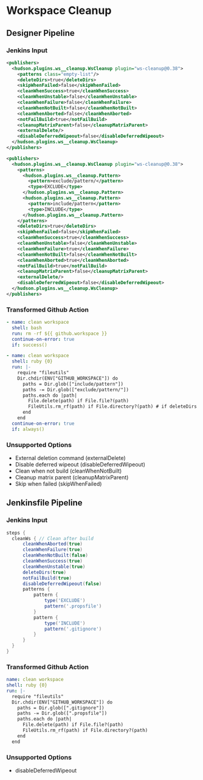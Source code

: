 # Workspace Cleanup

## Designer Pipeline

### Jenkins Input

```xml
<publishers>
  <hudson.plugins.ws__cleanup.WsCleanup plugin="ws-cleanup@0.38">
    <patterns class="empty-list"/>
    <deleteDirs>true</deleteDirs>
    <skipWhenFailed>false</skipWhenFailed>
    <cleanWhenSuccess>true</cleanWhenSuccess>
    <cleanWhenUnstable>false</cleanWhenUnstable>
    <cleanWhenFailure>false</cleanWhenFailure>
    <cleanWhenNotBuilt>false</cleanWhenNotBuilt>
    <cleanWhenAborted>false</cleanWhenAborted>
    <notFailBuild>true</notFailBuild>
    <cleanupMatrixParent>false</cleanupMatrixParent>
    <externalDelete/>
    <disableDeferredWipeout>false</disableDeferredWipeout>
  </hudson.plugins.ws__cleanup.WsCleanup>
</publishers>
```

```xml
<publishers>
  <hudson.plugins.ws__cleanup.WsCleanup plugin="ws-cleanup@0.38">
    <patterns>
      <hudson.plugins.ws__cleanup.Pattern>
        <pattern>exclude/pattern/</pattern>
        <type>EXCLUDE</type>
      </hudson.plugins.ws__cleanup.Pattern>
      <hudson.plugins.ws__cleanup.Pattern>
        <pattern>include/pattern</pattern>
        <type>INCLUDE</type>
      </hudson.plugins.ws__cleanup.Pattern>
    </patterns>
    <deleteDirs>true</deleteDirs>
    <skipWhenFailed>false</skipWhenFailed>
    <cleanWhenSuccess>true</cleanWhenSuccess>
    <cleanWhenUnstable>false</cleanWhenUnstable>
    <cleanWhenFailure>true</cleanWhenFailure>
    <cleanWhenNotBuilt>false</cleanWhenNotBuilt>
    <cleanWhenAborted>true</cleanWhenAborted>
    <notFailBuild>true</notFailBuild>
    <cleanupMatrixParent>false</cleanupMatrixParent>
    <externalDelete/>
    <disableDeferredWipeout>false</disableDeferredWipeout>
  </hudson.plugins.ws__cleanup.WsCleanup>
</publishers>
```

### Transformed Github Action

```yaml
- name: clean workspace
  shell: bash
  run: rm -rf ${{ github.workspace }}
  continue-on-error: true
  if: success()
```

```yaml
- name: clean workspace
  shell: ruby {0}
  run: |-
    require "fileutils"
    Dir.chdir(ENV["GITHUB_WORKSPACE"]) do
      paths = Dir.glob(["include/pattern"])
      paths -= Dir.glob(["exclude/pattern/"])
      paths.each do |path|
        File.delete(path) if File.file?(path)
        FileUtils.rm_rf(path) if File.directory?(path) # if deleteDirs == true
      end
    end
  continue-on-error: true
  if: always()
```

### Unsupported Options

- External deletion command (externalDelete)
- Disable deferred wipeout (disableDeferredWipeout)
- Clean when not build (cleanWhenNotBuilt)
- Cleanup matrix parent (cleanupMatrixParent)
- Skip when failed (skipWhenFailed)

## Jenkinsfile Pipeline

### Jenkins Input

```groovy
steps {
  cleanWs { // Clean after build
      cleanWhenAborted(true)
      cleanWhenFailure(true)
      cleanWhenNotBuilt(false)
      cleanWhenSuccess(true)
      cleanWhenUnstable(true)
      deleteDirs(true)
      notFailBuild(true)
      disableDeferredWipeout(false)
      patterns {
          pattern {
              type('EXCLUDE')
              pattern('.propsfile')
          }
          pattern {
              type('INCLUDE')
              pattern('.gitignore')
          }
      }
  }
}
```

### Transformed Github Action

```yaml
name: clean workspace
shell: ruby {0}
run: |-
  require "fileutils"
  Dir.chdir(ENV["GITHUB_WORKSPACE"]) do
    paths = Dir.glob([".gitignore"])
    paths -= Dir.glob([".propsfile"])
    paths.each do |path|
      File.delete(path) if File.file?(path)
      FileUtils.rm_rf(path) if File.directory?(path)
    end
  end
```

### Unsupported Options

- disableDeferredWipeout
